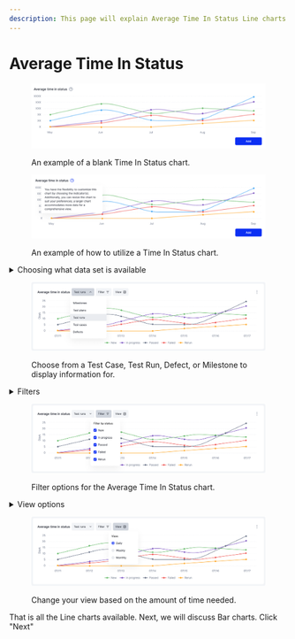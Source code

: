```yaml
---
description: This page will explain Average Time In Status Line charts and how to use them.
---
```


# Average Time In Status

<figure><img src="../../../../../.gitbook/assets/Average Time Chart_01.PNG" alt=""><figcaption><p>An example of a blank Time In Status chart.</p></figcaption></figure>

<figure><img src="../../../../../.gitbook/assets/Average Time Chart_01 (1).PNG" alt=""><figcaption><p>An example of how to utilize a Time In Status chart.</p></figcaption></figure>

<details>

<summary>Choosing what data set is available</summary>

Click on the drop-down menu to display what data sets are available for the line chart, the options include:

* Milestones
* Test Plans
* Test Runs
* Test Cases
* Defects

</details>

<figure><img src="../../../../../.gitbook/assets/469_Dashboard default.png" alt=""><figcaption><p>Choose from a Test Case, Test Run, Defect, or Milestone to display information for.</p></figcaption></figure>

<details>

<summary>Filters</summary>

Filters can be adjusted with the drop-down menu.

</details>

<figure><img src="../../../../../.gitbook/assets/470_Dashboard default (1).png" alt=""><figcaption><p>Filter options for the Average Time In Status chart.</p></figcaption></figure>

<details>

<summary>View options</summary>

View your chart with the following options:

* Daily
* Weekly
* Monthly

</details>

<figure><img src="../../../../../.gitbook/assets/471_Dashboard default.png" alt=""><figcaption><p>Change your view based on the amount of time needed.</p></figcaption></figure>

That is all the Line charts available. Next, we will discuss Bar charts. Click "Next" &#x20;

